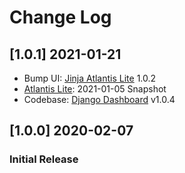 # Change Log

## [1.0.1] 2021-01-21

- Bump UI: [Jinja Atlantis Lite](https://github.com/app-generator/jinja-atlantis-lite/releases) 1.0.2
- [Atlantis Lite](https://github.com/themekita/Atlantis-Lite): 2021-01-05 Snapshot
- Codebase: [Django Dashboard](https://github.com/app-generator/boilerplate-code-django-dashboard/releases) v1.0.4

## [1.0.0] 2020-02-07
### Initial Release

